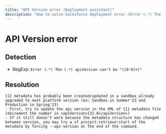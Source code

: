 ```yaml
---
title: "API Version error (Deployment assistant)"
description: "How to solve Salesforce deployment error /Error (.*) The (.*) apiVersion can't be "([0-9]+)"/gm"
---
```

<!-- markdownlint-disable MD013 -->
# API Version error

## Detection

- RegExp: `Error (.*) The (.*) apiVersion can't be "([0-9]+)"`

## Resolution

```shell
{1} metadata has probably been created/updated in a sandbox already upgraded to next platform version (ex: Sandbox in Summer'23 and Production in Spring'23)
- First, try to update the api version in the XML of {1} metadata file (decrement the number in <apiVersion>{3}.0</apiVersion>)
- If it still doesn't work because the metadata structure has changed between version, you may try a sf project:retrieve:start of the metadata by forcing --api-version at the end of the command.
      
```
